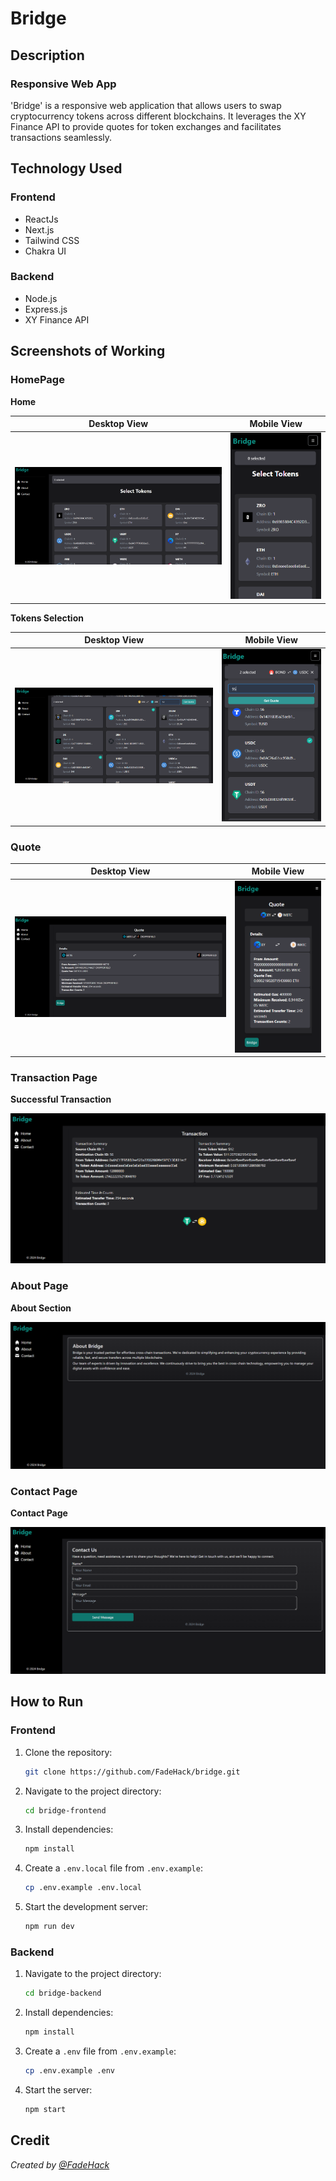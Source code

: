 # Bridge

## Description

### Responsive Web App

'Bridge' is a responsive web application that allows users to swap cryptocurrency tokens across different blockchains. It leverages the XY Finance API to provide quotes for token exchanges and facilitates transactions seamlessly.

## Technology Used

### Frontend
- ReactJs
- Next.js
- Tailwind CSS
- Chakra UI

### Backend
- Node.js
- Express.js
- XY Finance API

## Screenshots of Working

### HomePage

**Home**

| Desktop View | Mobile View |
|--------------|-------------|
| ![Homepage - Token Listing](screenshots/homepage-token-listing.png) | ![Homepage - Mobile View](screenshots/homepage-mobile-view.png) |

**Tokens Selection**

| Desktop View | Mobile View |
|--------------|-------------|
| ![Token Selection - Swap Tokens](screenshots/token-selection.png) | ![Token Selection - Mobile View](screenshots/token-selection-mobile-view.png) |

### Quote

| Desktop View | Mobile View |
|--------------|-------------|
| ![Quote - Desktop](screenshots/quote-desktop.png) | ![Quote - Mobile View](screenshots/quote-mobile-view.png) |

### Transaction Page

**Successful Transaction**

![Transaction - Successful Transaction](screenshots/transaction-success.png)

### About Page

**About Section**

![About Section](screenshots/about-section.png)

### Contact Page

**Contact Page**

![Contact Page](screenshots/contact-page.png)


## How to Run

### Frontend

1. Clone the repository:
    ```bash
    git clone https://github.com/FadeHack/bridge.git
    ```
2. Navigate to the project directory:
    ```bash
    cd bridge-frontend
    ```
3. Install dependencies:
    ```bash
    npm install
    ```
4. Create a `.env.local` file from `.env.example`:
    ```bash
    cp .env.example .env.local
    ```
5. Start the development server:
    ```bash
    npm run dev
    ```

### Backend

1. Navigate to the project directory:
    ```bash
    cd bridge-backend
    ```
2. Install dependencies:
    ```bash
    npm install
    ```
3. Create a `.env` file from `.env.example`:
    ```bash
    cp .env.example .env
    ```
4. Start the server:
    ```bash
    npm start
    ```

## Credit

*Created by [@FadeHack](https://github.com/FadeHack)*
